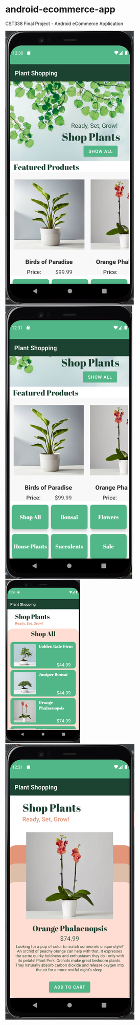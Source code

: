 # android-ecommerce-app
CST338 Final Project - Android eCommerce Application

![home](https://github.com/ashleyteraishi/android-ecommerce-app/blob/master/screenshots/home.png?raw=true)
![home2](https://github.com/ashleyteraishi/android-ecommerce-app/blob/master/screenshots/home2.png?raw=true)
![category](https://github.com/ashleyteraishi/android-ecommerce-app/blob/master/screenshots/category.png?raw=true)
![product](https://github.com/ashleyteraishi/android-ecommerce-app/blob/master/screenshots/product.png?raw=true)

